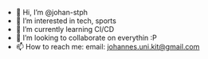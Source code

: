 - 👋 Hi, I’m @johan-stph
- 👀 I’m interested in tech, sports
- 🌱 I’m currently learning CI/CD
- 💞️ I’m looking to collaborate on everythin :P
- 📫 How to reach me: email: johannes.uni.kit@gmail.com


